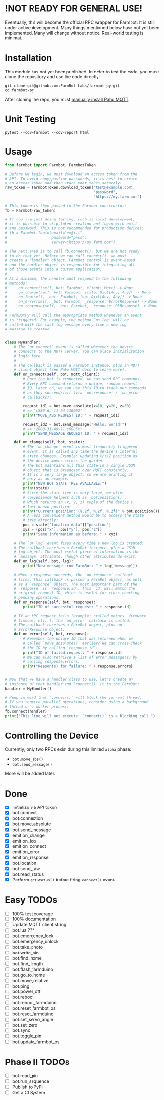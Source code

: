 # !NOT READY FOR GENERAL USE!

Eventually, this will become the official RPC wrapper for Farmbot. It is still under active development.
Many things mentioned below have not yet been implemented. Many will change without notice. Real-world testing is minimal.

# Installation

This module has not yet been published. In order to test the code, you must clone the repository and use the code directly:

```
git clone git@github.com:FarmBot-Labs/farmbot-py.git
cd farmbot-py
```

After cloning the repo, you must [manually install Paho MQTT](https://pypi.org/project/paho-mqtt/).

# Unit Testing

```
pytest --cov=farmbot --cov-report html
```

# Usage

```python
from farmbot import Farmbot, FarmbotToken

# Before we begin, we must download an access token from the
# API. To avoid copy/pasting passwords, it is best to create
# an access token and then store that token securely:
raw_token = FarmbotToken.download_token("test@example.com",
                                        "password",
                                        "https://my.farm.bot")

# This token is then passed to the Farmbot constructor:
fb = Farmbot(raw_token)

# If you are just doing testing, such as local development,
# it is possible to skip token creation and login with email
# and password. This is not recommended for production devices:
# fb = Farmbot.login(email="em@i.l",
#                    password="pass",
#                    server="https://my.farm.bot")

# The next step is to call fb.connect(), but we are not ready
# to do that yet. Before we can call connect(), we must
# create a "handler" object. FarmBot control is event-based
# and the handler object is responsible for integrating all
# of those events into a custom application.
#
# At a minimum, the handler must respond to the following
# methods:
#     on_connect(self, bot: Farmbot, client: Mqtt) -> None
#     on_change(self, bot: Farmbot, state: Dict[Any, Any]) -> None
#     on_log(self, _bot: Farmbot, log: Dict[Any, Any]) -> None
#     on_error(self, _bot: Farmbot, _response: ErrorResponse) -> None
#     on_response(self, _bot: Farmbot, _response: OkResponse) -> None
#
# FarmBotPy will call the appropriate method whenever an event
# is triggered. For example, the method `on_log` will be
# called with the last log message every time a new log
# message is created.


class MyHandler:
    # The `on_connect` event is called whenever the device
    # connects to the MQTT server. You can place initialization
    # logic here.
    #
    # The callback is passed a FarmBot instance, plus an MQTT
    # client object (see Paho MQTT docs to learn more).
    def on_connect(self, bot, mqtt_client):
        # Once the bot is connected, we can send RPC commands.
        # Every RPC command returns a unique, random request
        # ID. Later on, we can use this ID to track our commands
        # as they succeed/fail (via `on_response` / `on_error`
        # callbacks):

        request_id1 = bot.move_absolute(x=10, y=20, z=30)
        # => "c580-6c-11-94-130002"
        print("MOVE_ABS REQUEST ID: " + request_id1)

        request_id2 = bot.send_message("Hello, world!")
        # => "2000-31-49-11-c6085c"
        print("SEND_MESSAGE REQUEST ID: " + request_id2)

    def on_change(self, bot, state):
        # The `on_change` event is most frequently triggered
        # event. It is called any time the device's internal
        # state changes. Example: Updating X/Y/Z position as
        # the device moves across the garden.
        # The bot maintains all this state in a single JSON
        # object that is broadcast over MQTT constantly.
        # It is a very large object, so we are printing it
        # only as an example.
        print("NEW BOT STATE TREE AVAILABLE:")
        print(state)
        # Since the state tree is very large, we offer
        # convenience helpers such as `bot.position()`,
        # which returns an (x, y, z) tuple of the device's
        # last known position:
        print("Current position: (%.2f, %.2f, %.2f)" % bot.position())
        # A less convenient method would be to access the state
        # tree directly:
        pos = state["location_data"]["position"]
        xyz = (pos["x"], pos["y"], pos["z"])
        print("Same information as before: " + xyz)

    # The `on_log` event fires every time a new log is created.
    # The callback receives a FarmBot instance, plus a JSON
    # log object. The most useful piece of information is the
    # `message` attribute, though other attributes do exist.
    def on_log(self, bot, log):
        print("New message from FarmBot: " + log['message'])

    # When a response succeeds, the `on_response` callback
    # fires. This callback is passed a FarmBot object, as well
    # as a `response` object. The most important part of the
    # `response` is `response.id`. This `id` will match the
    # original request ID, which is useful for cross-checking
    # pending operations.
    def on_response(self, bot, response):
        print("ID of successful request: " + response.id)

    # If an RPC request fails (example: stalled motors, firmware
    # timeout, etc..), the `on_error` callback is called.
    # The callback receives a FarmBot object, plus an
    # ErrorResponse object.
    def on_error(self, bot, response):
        # Remember the unique ID that was returned when we
        # called `move_absolute()` earlier? We can cross-check
        # the ID by calling `response.id`:
        print("ID of failed request: " + response.id)
        # We can also retrieve a list of error message(s) by
        # calling response.errors:
        print("Reason(s) for failure: " + response.errors)


# Now that we have a handler class to use, let's create an
# instance of that handler and `connect()` it to the FarmBot:
handler = MyHandler()

# Keep in mind that `connect()` will block the current thread.
# If you require parallel operations, consider using a background
# thread or a worker process.
fb.connect(handler)
print("This line will not execute. `connect()` is a blocking call.")
```

# Controlling the Device

Currently, only two RPCs exist during this limited `alpha` phase:

 * `bot.move_abs()`
 * `bot.send_message()`

More will be added later.

# Done

 - [X] Initialize via API token
 - [X] bot.connect
 - [X] bot.connection
 - [X] bot.move_absolute
 - [X] bot.send_message
 - [X] emit on_change
 - [X] emit on_log
 - [X] emit on_connect
 - [X] emit on_error
 - [X] emit on_response
 - [X] bot.location
 - [X] bot.send_raw
 - [X] bot.read_status
 - [X] Perform `getStatus()` before firing `connect()` event.

# Easy TODOs

 - [ ] 100% test coverage
 - [ ] 100% documentation
 - [ ] Update MQTT client string
 - [ ] bot.lua ???
 - [ ] bot.emergency_lock
 - [ ] bot.emergency_unlock
 - [ ] bot.take_photo
 - [ ] bot.write_pin
 - [ ] bot.find_home
 - [ ] bot.find_length
 - [ ] bot.flash_farmduino
 - [ ] bot.go_to_home
 - [ ] bot.move_relative
 - [ ] bot.ping
 - [ ] bot.power_off
 - [ ] bot.reboot
 - [ ] bot.reboot_farmduino
 - [ ] bot.reset_farmbot_os
 - [ ] bot.reset_farmduino
 - [ ] bot.set_servo_angle
 - [ ] bot.set_zero
 - [ ] bot.sync
 - [ ] bot.toggle_pin
 - [ ] bot.update_farmbot_os

# Phase II TODOs

 - [ ] bot.read_pin
 - [ ] bot.run_sequence
 - [ ] Publish to PyPi
 - [ ] Get a CI System
